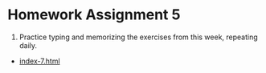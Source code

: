 # Homework Assignment 5

1. Practice typing and memorizing the exercises from this week, repeating daily.

 * [index-7.html](https://github.com/biscuitvile/teaching-material/blob/master/project-3/index-7.html)
